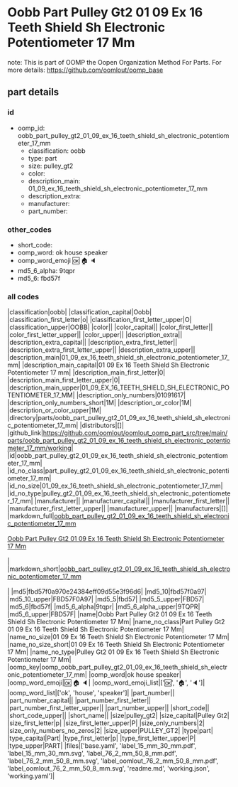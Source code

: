 # Oobb Part Pulley Gt2 01 09 Ex 16 Teeth Shield Sh Electronic Potentiometer 17 Mm  

note: This is part of OOMP the Oopen Organization Method For Parts. For more details: https://github.com/oomlout/oomp_base

##  part details





### id
* oomp_id: oobb_part_pulley_gt2_01_09_ex_16_teeth_shield_sh_electronic_potentiometer_17_mm
  * classification: oobb
  * type: part
  * size: pulley_gt2
  * color: 
  * description_main: 01_09_ex_16_teeth_shield_sh_electronic_potentiometer_17_mm
  * description_extra: 
  * manufacturer: 
  * part_number: 

### other_codes
* short_code: 
* oomp_word: ok house speaker
* oomp_word_emoji :ok: :house: :speaker:
* md5_6_alpha: 9tqpr
* md5_6: fbd57f

### all codes 
|classification|oobb|
|classification_capital|Oobb|
|classification_first_letter|o|
|classification_first_letter_upper|O|
|classification_upper|OOBB|
|color||
|color_capital||
|color_first_letter||
|color_first_letter_upper||
|color_upper||
|description_extra||
|description_extra_capital||
|description_extra_first_letter||
|description_extra_first_letter_upper||
|description_extra_upper||
|description_main|01_09_ex_16_teeth_shield_sh_electronic_potentiometer_17_mm|
|description_main_capital|01 09 Ex 16 Teeth Shield Sh Electronic Potentiometer 17 mm|
|description_main_first_letter|0|
|description_main_first_letter_upper|0|
|description_main_upper|01_09_EX_16_TEETH_SHIELD_SH_ELECTRONIC_POTENTIOMETER_17_MM|
|description_only_numbers|01091617|
|description_only_numbers_short|1M|
|description_or_color|1M|
|description_or_color_upper|1M|
|directory|parts/oobb_part_pulley_gt2_01_09_ex_16_teeth_shield_sh_electronic_potentiometer_17_mm|
|distributors|[]|
|github_link|https://github.com/oomlout/oomlout_oomp_part_src/tree/main/parts/oobb_part_pulley_gt2_01_09_ex_16_teeth_shield_sh_electronic_potentiometer_17_mm/working|
|id|oobb_part_pulley_gt2_01_09_ex_16_teeth_shield_sh_electronic_potentiometer_17_mm|
|id_no_class|part_pulley_gt2_01_09_ex_16_teeth_shield_sh_electronic_potentiometer_17_mm|
|id_no_size|01_09_ex_16_teeth_shield_sh_electronic_potentiometer_17_mm|
|id_no_type|pulley_gt2_01_09_ex_16_teeth_shield_sh_electronic_potentiometer_17_mm|
|manufacturer||
|manufacturer_capital||
|manufacturer_first_letter||
|manufacturer_first_letter_upper||
|manufacturer_upper||
|manufacturers|[]|
|markdown_full|[oobb_part_pulley_gt2_01_09_ex_16_teeth_shield_sh_electronic_potentiometer_17_mm](https://github.com/oomlout/oomlout_oomp_part_src/tree/main/parts/oobb_part_pulley_gt2_01_09_ex_16_teeth_shield_sh_electronic_potentiometer_17_mm/working)<br>[](https://github.com/oomlout/oomlout_oomp_part_src/tree/main/parts/oobb_part_pulley_gt2_01_09_ex_16_teeth_shield_sh_electronic_potentiometer_17_mm/working)<br>[Oobb Part Pulley Gt2 01 09 Ex 16 Teeth Shield Sh Electronic Potentiometer 17 Mm](https://github.com/oomlout/oomlout_oomp_part_src/tree/main/parts/oobb_part_pulley_gt2_01_09_ex_16_teeth_shield_sh_electronic_potentiometer_17_mm/working)<br><br>|
|markdown_short|[oobb_part_pulley_gt2_01_09_ex_16_teeth_shield_sh_electronic_potentiometer_17_mm](https://github.com/oomlout/oomlout_oomp_part_src/tree/main/parts/oobb_part_pulley_gt2_01_09_ex_16_teeth_shield_sh_electronic_potentiometer_17_mm/working)<br><br>|
|md5|fbd57f0a970e24384eff09d55e3f96d6|
|md5_10|fbd57f0a97|
|md5_10_upper|FBD57F0A97|
|md5_5|fbd57|
|md5_5_upper|FBD57|
|md5_6|fbd57f|
|md5_6_alpha|9tqpr|
|md5_6_alpha_upper|9TQPR|
|md5_6_upper|FBD57F|
|name|Oobb Part Pulley Gt2 01 09 Ex 16 Teeth Shield Sh Electronic Potentiometer 17 Mm|
|name_no_class|Part Pulley Gt2 01 09 Ex 16 Teeth Shield Sh Electronic Potentiometer 17 Mm|
|name_no_size|01 09 Ex 16 Teeth Shield Sh Electronic Potentiometer 17 Mm|
|name_no_size_short|01 09 Ex 16 Teeth Shield Sh Electronic Potentiometer 17 Mm|
|name_no_type|Pulley Gt2 01 09 Ex 16 Teeth Shield Sh Electronic Potentiometer 17 Mm|
|oomp_key|oomp_oobb_part_pulley_gt2_01_09_ex_16_teeth_shield_sh_electronic_potentiometer_17_mm|
|oomp_word|ok house speaker|
|oomp_word_emoji|:ok: :house: :speaker:|
|oomp_word_emoji_list|[':ok:', ':house:', ':speaker:']|
|oomp_word_list|['ok', 'house', 'speaker']|
|part_number||
|part_number_capital||
|part_number_first_letter||
|part_number_first_letter_upper||
|part_number_upper||
|short_code||
|short_code_upper||
|short_name||
|size|pulley_gt2|
|size_capital|Pulley Gt2|
|size_first_letter|p|
|size_first_letter_upper|P|
|size_only_numbers|2|
|size_only_numbers_no_zeros|2|
|size_upper|PULLEY_GT2|
|type|part|
|type_capital|Part|
|type_first_letter|p|
|type_first_letter_upper|P|
|type_upper|PART|
|files|['base.yaml', 'label_15_mm_30_mm.pdf', 'label_15_mm_30_mm.svg', 'label_76_2_mm_50_8_mm.pdf', 'label_76_2_mm_50_8_mm.svg', 'label_oomlout_76_2_mm_50_8_mm.pdf', 'label_oomlout_76_2_mm_50_8_mm.svg', 'readme.md', 'working.json', 'working.yaml']|
